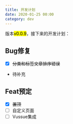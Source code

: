 ```yaml
---
title: 开发计划
date: 2020-01-25 00:00
category: dev
---
```


版本<mark>v0.0.9</mark>，接下来的开发计划：
<!-- more -->
## Bug修复
- [x] ~~分类和标签文章排序错误~~
- 待补充

## Feat预定
- [x] ~~置顶~~
- [ ] 自定义页面
- [ ] Vussue集成